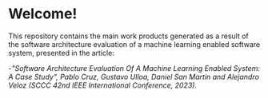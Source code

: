 # Welcome!

This repository contains the main work products generated as a result of the software architecture evaluation of a machine learning enabled software system, presented in the article: 

-*"Software Architecture Evaluation Of A Machine Learning Enabled System: A Case Study", Pablo Cruz, Gustavo Ulloa, Daniel San Martin and Alejandro Veloz (SCCC 42nd IEEE International Conference, 2023).*
